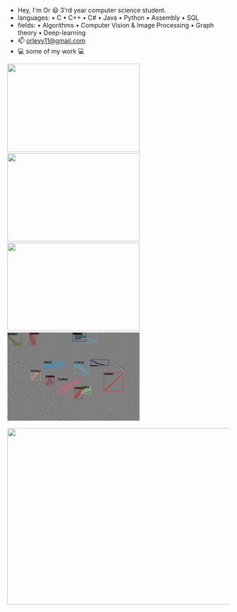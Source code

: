 - Hey, I'm Or :smiley: 3'rd year computer science student.
- languages: • C • C++ • C# • Java • Python • Assembly • SQL 
- fields: • Algorithms • Computer Vision & Image Processing • Graph theory • Deep-learning
- 📫 orlevy11@gmail.com
- :computer: some of my work :computer: 

<img src="https://github.com/207Levy/AR-Project/blob/main/ar.gif" width="300" height="200"> <img src="https://github.com/207Levy/Lane-Detection--Primitive/blob/main/ezgif.com-gif-maker.gif" width="300" height="200" />
<img src="https://github.com/207Levy/chess_detection-YOLOv3-transfer-learning/blob/main/demo.gif" width="300" height="200" /><img src="https://github.com/207Levy/Cell-Instance-Segmentation/blob/main/demo.png" width="300" height="200" />

<img src="https://github.com/207Levy/detect-the-dancer/blob/main/dance.gif" width="600" height="400" />
<!---
207Levy/207Levy is a ✨ special ✨ repository because its `README.md` (this file) appears on your GitHub profile.
You can click the Preview link to take a look at your changes.
--->
